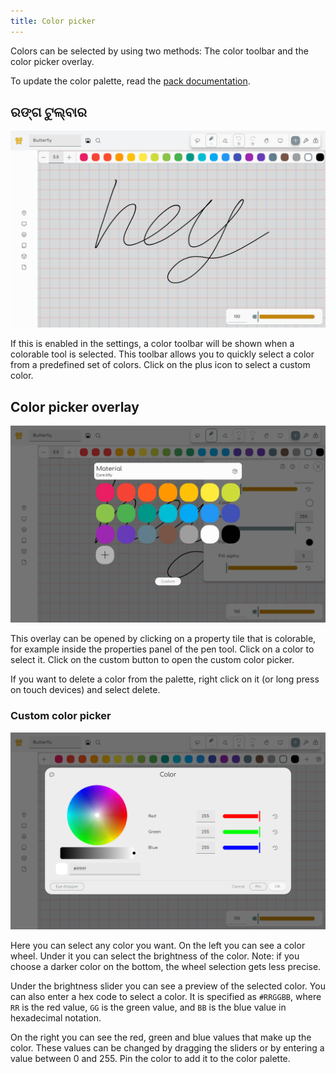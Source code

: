 ```yaml
---
title: Color picker
---
```


Colors can be selected by using two methods: The color toolbar and the color picker overlay.

To update the color palette, read the [pack documentation](/docs/v2/pack).

## ରଙ୍ଗ ଟୁଲ୍ବାର

![Color toolbar](color_toolbar.png)

If this is enabled in the settings, a color toolbar will be shown when a colorable tool is selected. This toolbar allows you to quickly select a color from a predefined set of colors. Click on the plus icon to select a custom color.

## Color picker overlay

![Color picker overlay](color_picker_overlay.png)

This overlay can be opened by clicking on a property tile that is colorable, for example inside the properties panel of the pen tool. Click on a color to select it. Click on the custom button to open the custom color picker.

If you want to delete a color from the palette, right click on it (or long press on touch devices) and select delete.

### Custom color picker

![Custom color picker](color_picker.png)

Here you can select any color you want. On the left you can see a color wheel. Under it you can select the brightness of the color.
Note: if you choose a darker color on the bottom, the wheel selection gets less precise.

Under the brightness slider you can see a preview of the selected color. You can also enter a hex code to select a color. It is specified as `#RRGGBB`, where `RR` is the red value, `GG` is the green value, and `BB` is the blue value in hexadecimal notation.

On the right you can see the red, green and blue values that make up the color. These values can be changed by dragging the sliders or by entering a value between 0 and 255. Pin the color to add it to the color palette.
